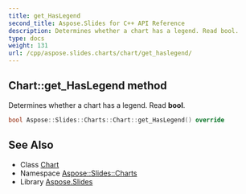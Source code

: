 ```yaml
---
title: get_HasLegend
second_title: Aspose.Slides for C++ API Reference
description: Determines whether a chart has a legend. Read bool.
type: docs
weight: 131
url: /cpp/aspose.slides.charts/chart/get_haslegend/
---
```

## Chart::get_HasLegend method


Determines whether a chart has a legend. Read **bool**.

```cpp
bool Aspose::Slides::Charts::Chart::get_HasLegend() override
```

## See Also

* Class [Chart](../)
* Namespace [Aspose::Slides::Charts](../../)
* Library [Aspose.Slides](../../../)
